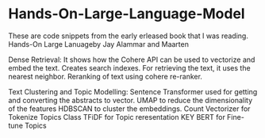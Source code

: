 # Hands-On-Large-Language-Model

These are code snippets from the early erleased book that I was reading. 
Hands-On Large Lanuageby Jay Alammar and Maarten

Dense Retrieval:
It shows how the Cohere API can be used to vectorize and embed the text. 
Creates search indexes.
For retrieving the text, it uses the nearest neighbor.
Reranking of text using cohere re-ranker.


Text Clustering and Topic Modelling:
Sentence Transformer used for getting and converting the abstracts to vector.
UMAP to reduce the dimensionality of the features
HDBSCAN to cluster the embeddings.
Count Vectorizer for Tokenize Topics
Class TFiDF for Topic reresentation
KEY BERT for Fine-tune Topics
